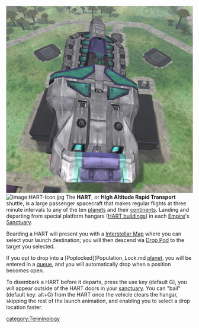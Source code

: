 ![](images/Hart.jpg "fig:Hart.jpg")
![Image:HART-Icon.jpg](HART-Icon.jpg "fig:Image:HART-Icon.jpg") The
**HART**, or **High Altitude Rapid Transport** shuttle, is a large
passenger spacecraft that makes regular flights at three minute
intervals to any of the ten [planets](../locations/Planet.md) and their
[continents](../locations/Continent.md). Landing and departing from special
platform hangars ([HART buildings](locations/HART_building.md)) in each
[Empire](Empire.md)'s [Sanctuary](../locations/Sanctuary.md).

Boarding a HART will present you with a [Interstellar
Map](Interstellar_Map.md) where you can select your launch
destination; you will then descend via [Drop Pod](../items/Drop_Pod.md)
to the target you selected.

If you opt to drop into a [Poplocked](Population_Lock.md
[planet](../locations/Planet.md), you will be entered in a
[queue](Warp_queue.md), and you will automatically drop when a
position becomes open.

To disembark a HART before it departs, press the use key (default G),
you will appear outside of the HART doors in your
[sanctuary](../locations/Sanctuary.md). You can "bail" (default key: alt+G)
from the HART once the vehicle clears the hangar, skipping the rest of
the launch animation, and enabling you to select a drop location faster.

[category:Terminology](category:Terminology.md)
